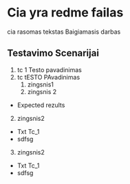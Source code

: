 # Cia yra redme failas
cia rasomas tekstas
Baigiamasis darbas

## Testavimo Scenarijai

1. tc 1 Testo pavadinimas
2. tc tESTO PAvadinimas
    1. zingsnis1
   2.  zingsnis 2
* Expected rezults


2. zingsnis2
* Txt
  Tc_1
* sdfsg
3. zingsnis2
* Txt
  Tc_1
* sdfsg
